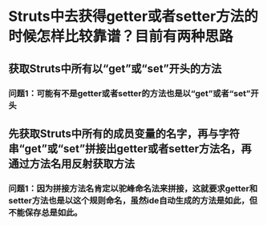 # Struts中去获得getter或者setter方法的时候怎样比较靠谱？目前有两种思路
## 获取Struts中所有以“get”或“set”开头的方法
### 问题1：可能有不是getter或者setter的方法也是以“get”或者“set”开头
## 先获取Struts中所有的成员变量的名字，再与字符串“get”或“set”拼接出getter或者setter方法名，再通过方法名用反射获取方法
### 问题1：因为拼接方法名肯定以驼峰命名法来拼接，这就要求getter和setter方法也是以这个规则命名，虽然ide自动生成的方法是如此，但不能保存总是如此。